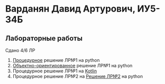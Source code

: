 # Варданян Давид Артурович, ИУ5-34Б
## Лабораторные работы
Сдано 4/6 ЛР
1) <a href="https://github.com/David-bomb/PCoPL/blob/main/1lab/proc.py" target="_blank">Процедурное</a> решение ЛР№1 на python
2) <a href="https://github.com/David-bomb/PCoPL/blob/main/1lab/OOP.py" target="_blank">Объектно-ориентированное</a> решение ЛР№1 на python
3) Процедурное решение ЛР№1 на <a href="https://github.com/David-bomb/PCoPL/tree/main/lab1-kotlin" target="_blank">Kotlin</a>
4) Процедурное решение ЛР№2 на <a href="https://github.com/David-bomb/PCoPL/tree/main/lab1-kotlin" target="_blank">Решение ЛР№2</a> на python
